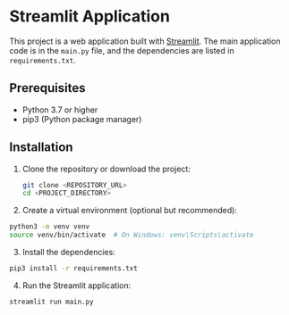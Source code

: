 # Streamlit Application  

This project is a web application built with [Streamlit](https://streamlit.io/). The main application code is in the `main.py` file, and the dependencies are listed in `requirements.txt`.

## Prerequisites  

- Python 3.7 or higher  
- pip3 (Python package manager)  

## Installation  

1. Clone the repository or download the project:  
   ```bash
   git clone <REPOSITORY_URL>
   cd <PROJECT_DIRECTORY>

2. Create a virtual environment (optional but recommended):

```bash
python3 -m venv venv
source venv/bin/activate  # On Windows: venv\Scripts\activate
````
3. Install the dependencies:

```bash
pip3 install -r requirements.txt
```

4. Run the Streamlit application:

```bash
streamlit run main.py
```